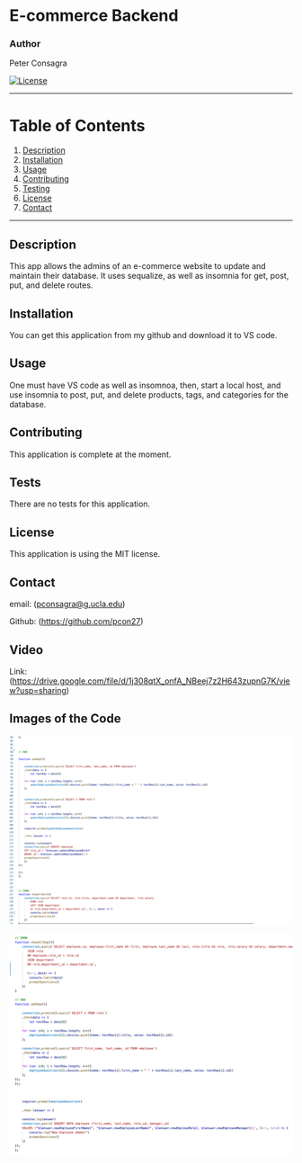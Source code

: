 # E-commerce Backend
### Author
 Peter Consagra

[![License](https://img.shields.io/badge/License-MIT-yellow.svg)](https://opensource.org/licenses/MIT)

---

# Table of Contents 
1. [Description](#description)
2. [Installation](#installation)
3. [Usage](#usage)
5. [Contributing](#contributing)
6. [Testing](#tests)
7. [License](#license)
8. [Contact](#contact)

---

## Description
This app allows the admins of an e-commerce website to update and maintain their database. It uses sequalize, as well as insomnia for get, post, put, and delete routes. 

## Installation 
You can get this application from my github and download it to VS code.

## Usage 
One must have VS code as well as insomnoa, then, start a local host, and use insomnia to post, put, and delete products, tags, and categories for the database. 

## Contributing
This application is complete at the moment. 

## Tests
There are no tests for this application. 

## License
This application is using the MIT license. 

## Contact
email: (pconsagra@g.ucla.edu)

Github: (https://github.com/pcon27)

## Video 
Link: (https://drive.google.com/file/d/1j308qtX_onfA_NBeej7z2H643zupnG7K/view?usp=sharing)

## Images of the Code
![alt text](https://github.com/Pcon27/Employee_tracker/blob/b3dd394cbdc46347afb2606c6a7d73afecf2089a/assets/Employee%20Tracker%20Image%201.png)

![alt text](https://github.com/Pcon27/Employee_tracker/blob/b3dd394cbdc46347afb2606c6a7d73afecf2089a/assets/Employee%20Tracker%20Image%202.png)